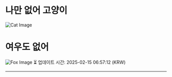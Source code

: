 
# 나만 없어 고양이

![Cat Image](https://cdn2.thecatapi.com/images/MTcwNjExMw.jpg)

# 여우도 없어
![Fox Image](https://randomfox.ca/images/117.jpg)
⏳ 업데이트 시간: 2025-02-15 06:57:12 (KRW)

---
